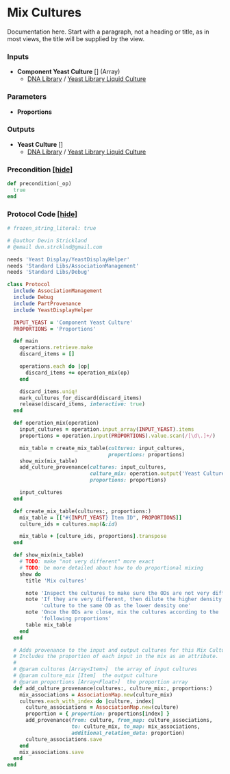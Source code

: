 # Mix Cultures

Documentation here. Start with a paragraph, not a heading or title, as in most views, the title will be supplied by the view.
### Inputs


- **Component Yeast Culture** [] (Array) 
  - <a href='#' onclick='easy_select("Sample Types", "DNA Library")'>DNA Library</a> / <a href='#' onclick='easy_select("Containers", "Yeast Library Liquid Culture")'>Yeast Library Liquid Culture</a>

### Parameters

- **Proportions** 

### Outputs


- **Yeast Culture** []  
  - <a href='#' onclick='easy_select("Sample Types", "DNA Library")'>DNA Library</a> / <a href='#' onclick='easy_select("Containers", "Yeast Library Liquid Culture")'>Yeast Library Liquid Culture</a>

### Precondition <a href='#' id='precondition'>[hide]</a>
```ruby
def precondition(_op)
  true
end
```

### Protocol Code <a href='#' id='protocol'>[hide]</a>
```ruby
# frozen_string_literal: true

# @author Devin Strickland
# @email dvn.strcklnd@gmail.com

needs 'Yeast Display/YeastDisplayHelper'
needs 'Standard Libs/AssociationManagement'
needs 'Standard Libs/Debug'

class Protocol
  include AssociationManagement
  include Debug
  include PartProvenance
  include YeastDisplayHelper

  INPUT_YEAST = 'Component Yeast Culture'
  PROPORTIONS = 'Proportions'

  def main
    operations.retrieve.make
    discard_items = []

    operations.each do |op|
      discard_items += operation_mix(op)
    end

    discard_items.uniq!
    mark_cultures_for_discard(discard_items)
    release(discard_items, interactive: true)
  end

  def operation_mix(operation)
    input_cultures = operation.input_array(INPUT_YEAST).items
    proportions = operation.input(PROPORTIONS).value.scan(/[\d\.]+/)

    mix_table = create_mix_table(cultures: input_cultures,
                                 proportions: proportions)
    show_mix(mix_table)
    add_culture_provenance(cultures: input_cultures,
                           culture_mix: operation.output('Yeast Culture').item,
                           proportions: proportions)

    input_cultures
  end

  def create_mix_table(cultures:, proportions:)
    mix_table = [["#{INPUT_YEAST} Item ID", PROPORTIONS]]
    culture_ids = cultures.map(&:id)

    mix_table + [culture_ids, proportions].transpose
  end

  def show_mix(mix_table)
    # TODO: make "not very different" more exact
    # TODO: be more detailed about how to do proportional mixing
    show do
      title 'Mix cultures'

      note 'Inspect the cultures to make sure the ODs are not very different'
      note 'If they are very different, then dilute the higher density ' \
           'culture to the same OD as the lower density one'
      note 'Once the ODs are close, mix the cultures according to the ' \
           'following proportions'
      table mix_table
    end
  end

  # Adds provenance to the input and output cultures for this Mix Cultures.
  # Includes the proportion of each input in the mix as an attribute.
  #
  # @param cultures [Array<Item>]  the array of input cultures
  # @param culture_mix [Item]  the output culture
  # @param proportions [Array<Float>]  the proportion array
  def add_culture_provenance(cultures:, culture_mix:, proportions:)
    mix_associations = AssociationMap.new(culture_mix)
    cultures.each_with_index do |culture, index|
      culture_associations = AssociationMap.new(culture)
      proportion = { proportion: proportions[index] }
      add_provenance(from: culture, from_map: culture_associations,
                     to: culture_mix, to_map: mix_associations,
                     additional_relation_data: proportion)
      culture_associations.save
    end
    mix_associations.save
  end
end

```

